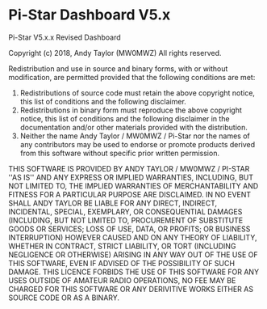# Pi-Star Dashboard V5.x
Pi-Star V5.x.x Revised Dashboard

Copyright (c) 2018, Andy Taylor (MW0MWZ)
All rights reserved.

Redistribution and use in source and binary forms, with or without
modification, are permitted provided that the following conditions are met:
1. Redistributions of source code must retain the above copyright
   notice, this list of conditions and the following disclaimer.
2. Redistributions in binary form must reproduce the above copyright
   notice, this list of conditions and the following disclaimer in the
   documentation and/or other materials provided with the distribution.
3. Neither the name Andy Taylor / MW0MWZ / Pi-Star nor the
   names of any contributors may be used to endorse or promote products
   derived from this software without specific prior written permission.

THIS SOFTWARE IS PROVIDED BY ANDY TAYLOR / MW0MWZ / PI-STAR ''AS IS'' AND ANY
EXPRESS OR IMPLIED WARRANTIES, INCLUDING, BUT NOT LIMITED TO, THE IMPLIED
WARRANTIES OF MERCHANTABILITY AND FITNESS FOR A PARTICULAR PURPOSE ARE
DISCLAIMED. IN NO EVENT SHALL ANDY TAYLOR BE LIABLE FOR ANY
DIRECT, INDIRECT, INCIDENTAL, SPECIAL, EXEMPLARY, OR CONSEQUENTIAL DAMAGES
(INCLUDING, BUT NOT LIMITED TO, PROCUREMENT OF SUBSTITUTE GOODS OR SERVICES;
LOSS OF USE, DATA, OR PROFITS; OR BUSINESS INTERRUPTION) HOWEVER CAUSED AND
ON ANY THEORY OF LIABILITY, WHETHER IN CONTRACT, STRICT LIABILITY, OR TORT
(INCLUDING NEGLIGENCE OR OTHERWISE) ARISING IN ANY WAY OUT OF THE USE OF THIS
SOFTWARE, EVEN IF ADVISED OF THE POSSIBILITY OF SUCH DAMAGE.
THIS LICENCE FORBIDS THE USE OF THIS SOFTWARE FOR ANY USES OUTSIDE OF AMATEUR
RADIO OPERATIONS, NO FEE MAY BE CHARGED FOR THIS SOFTWARE OR ANY DERIVITIVE
WORKS EITHER AS SOURCE CODE OR AS A BINARY.
